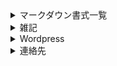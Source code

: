 <details><summary>マークダウン書式一覧</summary>
  https://officeokano.github.io/markdown-syntax-ja/markdown-syntax-ja.html
</details>
<details><summary>雑記</summary>
  https://officeokano.github.io/miscellaneous/
</details>
<details><summary>Wordpress</summary>
  https://okanomail.wordpress.com
</details>
<details><summary>連絡先</summary>
  https://github.com/officeokano<br />
  https://matrix.to/#/@okano:mozilla.org<br />
  https://www.t.me/xitoc1<br />
  https://social.vivaldi.net/@okano<br/>
  https://opensea.io/0x0d_550C<br />
</details>
<!---
officeokano/officeokano is a ✨ special ✨ repository because its `README.md` (this file) appears on your GitHub profile.
You can click the Preview link to take a look at your changes.
--->
